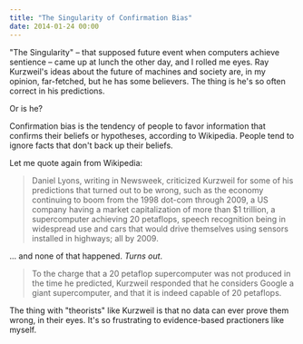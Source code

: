 ```yaml
---
title: "The Singularity of Confirmation Bias"
date: 2014-01-24 00:00
---
```


"The Singularity" – that supposed future event when computers achieve sentience – came up at lunch the other day, and I rolled me eyes. Ray Kurzweil's ideas about the future of machines and society are, in my opinion, far-fetched, but he has some believers. The thing is he's so often correct in his predictions.

Or is he?

Confirmation bias is the tendency of people to favor information that confirms their beliefs or hypotheses, according to Wikipedia. People tend to ignore facts that don't back up their beliefs.

Let me quote again from Wikipedia:

> Daniel Lyons, writing in Newsweek, criticized Kurzweil for some of his predictions that turned out to be wrong, such as the economy continuing to boom from the 1998 dot-com through 2009, a US company having a market capitalization of more than $1 trillion, a supercomputer achieving 20 petaflops, speech recognition being in widespread use and cars that would drive themselves using sensors installed in highways; all by 2009.

... and none of that happened. _Turns out_.

> To the charge that a 20 petaflop supercomputer was not produced in the time he predicted, Kurzweil responded that he considers Google a giant supercomputer, and that it is indeed capable of 20 petaflops.

The thing with "theorists" like Kurzweil is that no data can ever prove them wrong, in their eyes. It's so frustrating to evidence-based practioners like myself.

<!-- more -->
